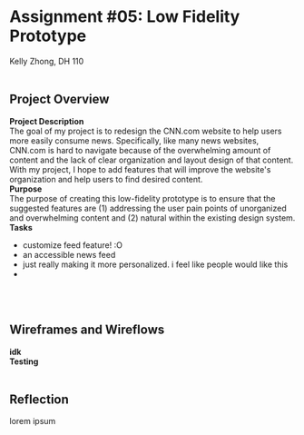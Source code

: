# Assignment #05: Low Fidelity Prototype
Kelly Zhong, DH 110
<br>
<br>

## Project Overview
**Project Description**
<br>
The goal of my project is to redesign the CNN.com website to help users more easily consume news. Specifically, like many news websites, CNN.com is hard to navigate because of the overwhelming amount of content and the lack of clear organization and layout design of that content. With my project, I hope to add features that will improve the website's organization and help users to find desired content.
<br>
**Purpose** 
<br>
The purpose of creating this low-fidelity prototype is to ensure that the suggested features are (1) addressing the user pain points of unorganized and overwhelming content and (2) natural within the existing design system. 
<br>
**Tasks**
<br>
- customize feed feature! :O 
- an accessible news feed
- just really making it more personalized. i feel like people would like this 
- 
<br>
<br>

## Wireframes and Wireflows
**idk**
<br>
**Testing**
<br>
<br>

## Reflection
lorem ipsum
